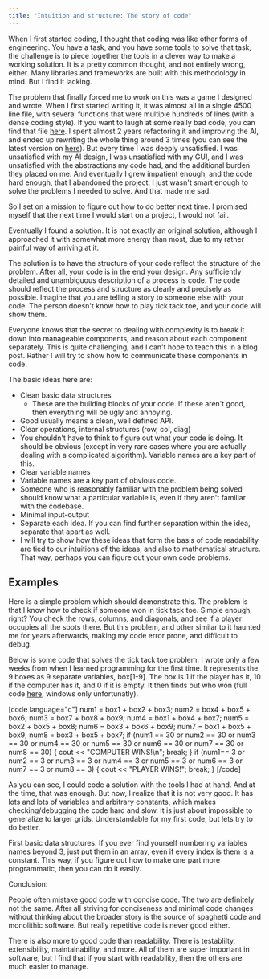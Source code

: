 ```yaml
---
title: "Intuition and structure: The story of code"
---
```


When I first started coding, I thought that coding was like other forms of engineering. You have a task, and you have some tools to solve that task, the challenge is to piece together the tools in a clever way to make a working solution. It is a pretty common thought, and not entirely wrong, either. Many libraries and frameworks are built with this methodology in mind. But I find it lacking.

The problem that finally forced me to work on this was a game I designed and wrote. When I first started writing it, it was almost all in a single 4500 line file, with several functions that were multiple hundreds of lines (with a dense coding style). If you want to laugh at some really bad code, you can find that file [here](https://gist.github.com/weepingwillowben/9f180dda531aed3249836efe12351033). I spent almost 2 years refactoring it and improving the AI, and ended up rewriting the whole thing around 3 times (you can see the latest version on [here](https://github.com/weepingwillowben/qtwargame)). But every time I was deeply unsatisfied. I was unsatisfied with my AI design, I was unsatisfied with my GUI, and I was unsatisfied with the abstractions my code had, and the additional burden they placed on me. And eventually I grew impatient enough, and the code hard enough, that I abandoned the project. I just wasn't smart enough to solve the problems I needed to solve. And that made me sad.

So I set on a mission to figure out how to do better next time. I promised myself that the next time I would start on a project, I would not fail.

Eventually I found a solution. It is not exactly an original solution, although I approached it with somewhat more energy than most, due to my rather painful way of arriving at it.

The solution is to have the structure of your code reflect the structure of the problem. After all, your code is in the end your design. Any sufficiently detailed and unambiguous description of a process is code. The code should reflect the process and structure as clearly and precisely as possible. Imagine that you are telling a story to someone else with your code. The person doesn't know how to play tick tack toe, and your code will show them.

Everyone knows that the secret to dealing with complexity is to break it down into manageable components, and reason about each component separately. This is quite challenging, and I can't hope to teach this in a blog post. Rather I will try to show how to communicate these components in code.

The basic ideas here are:

* Clean basic data structures
 	* These are the building blocks of your code. If these aren't good, then everything will be ugly and annoying.
* Good usually means a clean, well defined API.</li>
* Clear operations, internal structures (row, col, diag)
* You shouldn't have to think to figure out what your code is doing. It should be obvious (except in very rare cases where you are actually dealing with a complicated algorithm). Variable names are a key part of this.
* Clear variable names
* Variable names are a key part of obvious code.</li>
* Someone who is reasonably familiar with the problem being solved should know what a particular variable is, even if they aren't familiar with the codebase.
* Minimal input-output
* Separate each idea. If you can find further separation within the idea, separate that apart as well.
* I will try to show how these ideas that form the basis of code readability are tied to our intuitions of the ideas, and also to mathematical structure. That way, perhaps you can figure out your own code problems.


## Examples

Here is a simple problem which should demonstrate this. The problem is that I know how to check if someone won in tick tack toe. Simple enough, right? You check the rows, columns, and diagonals, and see if a player occupies all the spots there. But this problem, and other similar to it haunted me for years afterwards, making my code error prone, and difficult to debug.

Below is some code that solves the tick tack toe problem. I wrote only a few weeks from when I learned programming for the first time. It represents the 9 boxes as 9 separate variables, box[1-9]. The box is 1 if the player has it, 10 if the computer has it, and 0 if it is empty. It then finds out who won (full code <a href="https://gist.github.com/weepingwillowben/8786b84688936e206408d71ae040c18e">here</a>, windows only unfortunatly).

[code language="c"]
    num1 = box1 + box2 + box3;
    num2 = box4 + box5 + box6;
    num3 = box7 + box8 + box9;
    num4 = box1 + box4 + box7;
    num5 = box2 + box5 + box8;
    num6 = box3 + box6 + box9;
    num7 = box1 + box5 + box9;
    num8 = box3 + box5 + box7;
    if (num1 == 30 or num2 == 30 or num3 == 30 or num4 == 30 or num5 == 30 or num6 == 30 or num7 == 30 or num8 == 30)
    {
    cout << "COMPUTER WINS!\n";
    break;
    }
    if (num1== 3 or num2 == 3 or num3 == 3 or num4 == 3 or num5 == 3 or num6 == 3 or num7 == 3 or num8 == 3)
    {
    cout << "PLAYER WINS!";
    break;
    }
[/code]

As you can see, I could code a solution with the tools I had at hand. And at the time, that was enough. But now, I realize that it is not very good. It has lots and lots of variables and arbitrary constants, which makes checking/debugging the code hard and slow. It is just about impossible to generalize to larger grids. Understandable for my first code, but lets try to do better.

First basic data structures. If you ever find yourself numbering variables names beyond 3, just put them in an array, even if every index is them is a constant. This way, if you figure out how to make one part more programmatic, then you can do it easily.


Conclusion:

People often mistake good code with concise code. The two are definitely not the same. After all striving for conciseness and minimal code changes without thinking about the broader story is the source of spaghetti code and monolithic software. But really repetitive code is never good either.

There is also more to good code than readability. There is testablilty, extensibility, maintainability, and more. All of them are super important in software, but I find that if you start with readability, then the others are much easier to manage.
